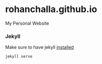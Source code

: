 # rohanchalla.github.io
My Personal Website

### Jekyll

Make sure to have jekyll [installed](https://jekyllrb.com/)

```
jekyll serve
```
